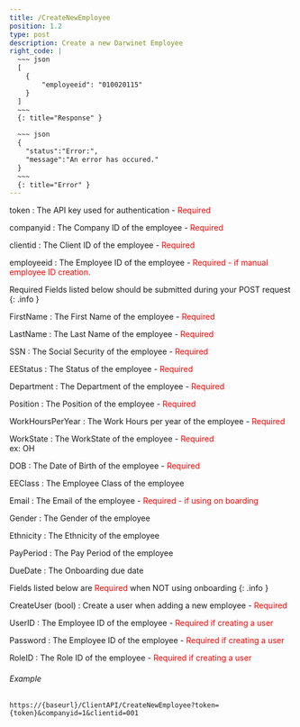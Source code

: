 ```yaml
---
title: /CreateNewEmployee
position: 1.2
type: post
description: Create a new Darwinet Employee
right_code: |
  ~~~ json
  [
    {
        "employeeid": "010020115"
    }
  ]
  ~~~
  {: title="Response" }

  ~~~ json
  {
    "status":"Error:",
    "message":"An error has occured."
  }
  ~~~
  {: title="Error" }
---
```

token
: The API key used for authentication - <span style="color: red">Required</span>

companyid
: The Company ID of the employee - <span style="color: red">Required</span>

clientid
: The Client ID of the employee - <span style="color: red">Required</span>

employeeid
: The Employee ID of the employee - <span style="color: red">Required - if manual employee ID creation.</span>

Required Fields listed below should be submitted during your POST request
{: .info }

FirstName
: The First Name of the employee - <span style="color: red">Required</span>

LastName
: The Last Name of the employee - <span style="color: red">Required</span>

SSN
: The Social Security of the employee - <span style="color: red">Required</span>

EEStatus
: The Status of the employee - <span style="color: red">Required</span>

Department
: The Department of the employee - <span style="color: red">Required</span>

Position
: The Position of the employee - <span style="color: red">Required</span>

WorkHoursPerYear
: The Work Hours per year of the employee - <span style="color: red">Required</span>

WorkState
: The WorkState of the employee - <span style="color: red">Required</span><br/> ex: OH

DOB
: The Date of Birth of the employee - <span style="color: red">Required</span>

EEClass
: The Employee Class of the employee

Email
: The Email of the employee - <span style="color: red">Required - if using on boarding</span>

Gender
: The Gender of the employee

Ethnicity
: The Ethnicity of the employee

PayPeriod
: The Pay Period of the employee

DueDate
: The Onboarding due date

Fields listed below are <span style="color: red">Required</span> when NOT using onboarding
{: .info }

CreateUser (bool)
: Create a user when adding a new employee - <span style="color: red">Required</span>

UserID
: The Employee ID of the employee - <span style="color: red">Required if creating a user</span>

Password
: The Employee ID of the employee - <span style="color: red">Required if creating a user</span>

RoleID
: The Role ID of the employee - <span style="color: red">Required if creating a user</span>

###### Example

```
https://{baseurl}/ClientAPI/CreateNewEmployee?token={token}&companyid=1&clientid=001
```




<!-- Lists all the photos you have access to. You can paginate by using the parameters listed above.

~~~ javascript
$.get("http://api.myapp.com/books/", { "token": "YOUR_APP_KEY"}, function(data) {
  alert(data);
});
~~~
{: title="jQuery" }

~~~ python
r = requests.get("http://api.myapp.com/books/", token="YOUR_APP_KEY")
print r.text
~~~
{: title="Python" }

~~~ javascript
var request = require("request");
request("http://api.myapp.com/books?token=YOUR_APP_KEY", function (error, response, body) {
  if (!error && response.statusCode == 200) {
    console.log(body);
  }
});
~~~
{: title="Node.js" }

~~~ bash
curl http://sampleapi.readme.com/orders?key=YOUR_APP_KEY
~~~
{: title="Curl" } -->
